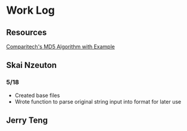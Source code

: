 # Work Log

## Resources
[Comparitech's MD5 Algorithm with Example](https://www.comparitech.com/blog/information-security/md5-algorithm-with-examples/)

## Skai Nzeuton

### 5/18

* Created base files
* Wrote function to parse original string input into format for later use


## Jerry Teng
